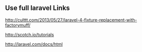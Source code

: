 ## Use full laravel Links

http://culttt.com/2013/05/27/laravel-4-fixture-replacement-with-factorymuff/

http://scotch.io/tutorials

http://laravel.com/docs/html
